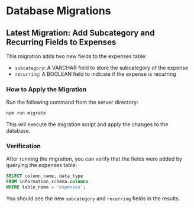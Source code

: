 # Database Migrations

## Latest Migration: Add Subcategory and Recurring Fields to Expenses

This migration adds two new fields to the expenses table:
- `subcategory`: A VARCHAR field to store the subcategory of the expense
- `recurring`: A BOOLEAN field to indicate if the expense is recurring

### How to Apply the Migration

Run the following command from the server directory:

```bash
npm run migrate
```

This will execute the migration script and apply the changes to the database.

### Verification

After running the migration, you can verify that the fields were added by querying the expenses table:

```sql
SELECT column_name, data_type 
FROM information_schema.columns 
WHERE table_name = 'expenses';
```

You should see the new `subcategory` and `recurring` fields in the results.